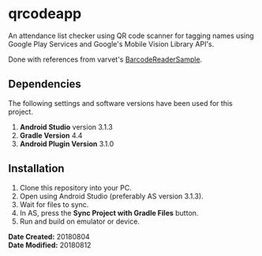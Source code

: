 # qrcodeapp
An attendance list checker using QR code scanner for tagging names using Google Play Services and Google's Mobile Vision Library API's.

Done with references from varvet's [BarcodeReaderSample](https://github.com/varvet/BarcodeReaderSample).

## Dependencies

The following settings and software versions have been used for this project.

1. **Android Studio** version 3.1.3
2. **Gradle Version** 4.4
3. **Android Plugin Version** 3.1.0

## Installation

1. Clone this repository into your PC.
2. Open using Android Studio (preferably AS version 3.1.3).
3. Wait for files to sync.
4. In AS, press the **Sync Project with Gradle Files** button.
5. Run and build on emulator or device.

**Date Created:** 20180804<br>
**Date Modified:** 20180812